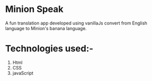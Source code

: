 # Minion Speak
A fun translation app developed using vanillaJs convert from English language to Minion's banana language.

# Technologies used:-
1. Html
2. CSS
3. javaScript
